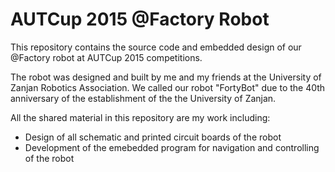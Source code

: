 # AUTCup 2015 @Factory Robot

This repository contains the source code and embedded design of our @Factory robot at AUTCup 2015 competitions.

The robot was designed and built by me and my friends at the University of Zanjan Robotics Association. We called our robot "FortyBot" due to the 40th anniversary of the establishment of the the University of Zanjan.

All the shared material in this repository are my work including:

- Design of all schematic and printed circuit boards of the robot
- Development of the emebedded program for navigation and controlling of the robot


